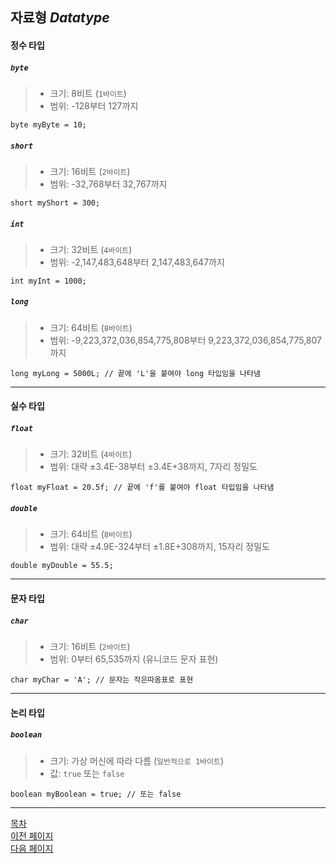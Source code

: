 ## 자료형 ___Datatype___

#### 정수 타입

##### `byte`
>- 크기: 8비트 (`1바이트`)
>- 범위: -128부터 127까지
```
byte myByte = 10;
```

##### `short`
>- 크기: 16비트 (`2바이트`)
>- 범위: -32,768부터 32,767까지

```
short myShort = 300;
```

##### `int`
>- 크기: 32비트 (`4바이트`)
>- 범위: -2,147,483,648부터 2,147,483,647까지
```
int myInt = 1000;
```

##### `long`
>- 크기: 64비트 (`8바이트`)
>- 범위: -9,223,372,036,854,775,808부터 9,223,372,036,854,775,807까지
```
long myLong = 5000L; // 끝에 'L'을 붙여야 long 타입임을 나타냄
```

---

#### 실수 타입
##### `float`
>- 크기: 32비트 (`4바이트`)
>- 범위: 대략 ±3.4E-38부터 ±3.4E+38까지, 7자리 정밀도
```
float myFloat = 20.5f; // 끝에 'f'를 붙여야 float 타입임을 나타냄
```

##### `double`
>- 크기: 64비트 (`8바이트`)
>- 범위: 대략 ±4.9E-324부터 ±1.8E+308까지, 15자리 정밀도
```
double myDouble = 55.5;
```

---

#### 문자 타입
##### `char`
>- 크기: 16비트 (`2바이트`)
>- 범위: 0부터 65,535까지 (유니코드 문자 표현)
```
char myChar = 'A'; // 문자는 작은따옴표로 표현
```

---

#### 논리 타입
##### `boolean`
>- 크기: 가상 머신에 따라 다름 (`일반적으로 1바이트`)
>- 값: `true` 또는 `false`
```
boolean myBoolean = true; // 또는 false
```

---
<!--목차 & 다음으로 페이지 이동-->
[목차](https://github.com/Devcurve/Java/blob/main/README.md)<br>
[이전 페이지](https://github.com/Devcurve/Java/blob/main/Markdown/switch.md)<br>
[다음 페이지](https://github.com/Devcurve/Java/blob/main/Markdown/for.md)
